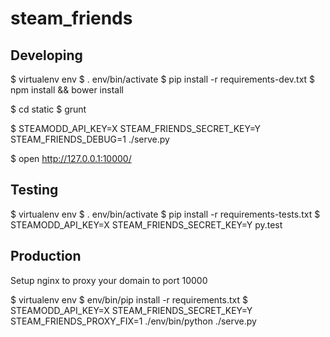 steam_friends
=============


Developing
----------

$ virtualenv env
$ . env/bin/activate
$ pip install -r requirements-dev.txt
$ npm install && bower install

$ cd static
$ grunt

$ STEAMODD_API_KEY=X STEAM_FRIENDS_SECRET_KEY=Y STEAM_FRIENDS_DEBUG=1 ./serve.py

$ open http://127.0.0.1:10000/

Testing
----------

$ virtualenv env
$ . env/bin/activate
$ pip install -r requirements-tests.txt
$ STEAMODD_API_KEY=X STEAM_FRIENDS_SECRET_KEY=Y py.test


Production
----------

Setup nginx to proxy your domain to port 10000

$ virtualenv env
$ env/bin/pip install -r requirements.txt
$ STEAMODD_API_KEY=X STEAM_FRIENDS_SECRET_KEY=Y STEAM_FRIENDS_PROXY_FIX=1 ./env/bin/python ./serve.py
